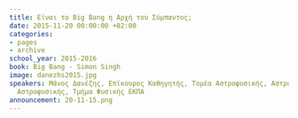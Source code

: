 ```yaml
---
title: Είναι το Big Bang η Αρχή του Σύμπαντος;
date: 2015-11-20 00:00:00 +02:00
categories:
- pages
- archive
school_year: 2015-2016
book: Big Bang - Simon Singh
image: danezhs2015.jpg
speakers: Μάνος Δανέζης, Επίκουρος Καθηγητής, Τομέα Αστροφυσικής, Αστρονομίας και
  Αστροφυσικής, Τμήμα Φυσικής ΕΚΠΑ
announcement: 20-11-15.png
---
```


